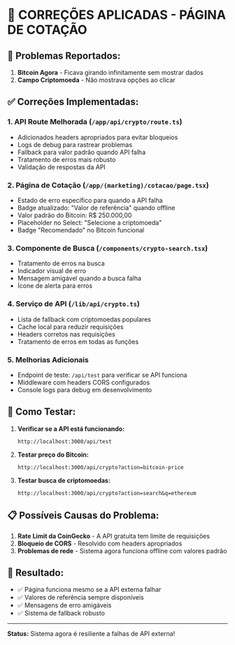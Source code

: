# 🔧 CORREÇÕES APLICADAS - PÁGINA DE COTAÇÃO

## 🐛 Problemas Reportados:
1. **Bitcoin Agora** - Ficava girando infinitamente sem mostrar dados
2. **Campo Criptomoeda** - Não mostrava opções ao clicar

## ✅ Correções Implementadas:

### 1. **API Route Melhorada** (`/app/api/crypto/route.ts`)
- Adicionados headers apropriados para evitar bloqueios
- Logs de debug para rastrear problemas
- Fallback para valor padrão quando API falha
- Tratamento de erros mais robusto
- Validação de respostas da API

### 2. **Página de Cotação** (`/app/(marketing)/cotacao/page.tsx`)
- Estado de erro específico para quando a API falha
- Badge atualizado: "Valor de referência" quando offline
- Valor padrão do Bitcoin: R$ 250.000,00
- Placeholder no Select: "Selecione a criptomoeda"
- Badge "Recomendado" no Bitcoin funcional

### 3. **Componente de Busca** (`/components/crypto-search.tsx`)
- Tratamento de erros na busca
- Indicador visual de erro
- Mensagem amigável quando a busca falha
- Ícone de alerta para erros

### 4. **Serviço de API** (`/lib/api/crypto.ts`)
- Lista de fallback com criptomoedas populares
- Cache local para reduzir requisições
- Headers corretos nas requisições
- Tratamento de erros em todas as funções

### 5. **Melhorias Adicionais**
- Endpoint de teste: `/api/test` para verificar se API funciona
- Middleware com headers CORS configurados
- Console logs para debug em desenvolvimento

## 🧪 Como Testar:

1. **Verificar se a API está funcionando:**
   ```
   http://localhost:3000/api/test
   ```

2. **Testar preço do Bitcoin:**
   ```
   http://localhost:3000/api/crypto?action=bitcoin-price
   ```

3. **Testar busca de criptomoedas:**
   ```
   http://localhost:3000/api/crypto?action=search&q=ethereum
   ```

## 📋 Possíveis Causas do Problema:

1. **Rate Limit da CoinGecko** - A API gratuita tem limite de requisições
2. **Bloqueio de CORS** - Resolvido com headers apropriados
3. **Problemas de rede** - Sistema agora funciona offline com valores padrão

## 🎯 Resultado:

- ✅ Página funciona mesmo se a API externa falhar
- ✅ Valores de referência sempre disponíveis
- ✅ Mensagens de erro amigáveis
- ✅ Sistema de fallback robusto

---

**Status:** Sistema agora é resiliente a falhas de API externa!